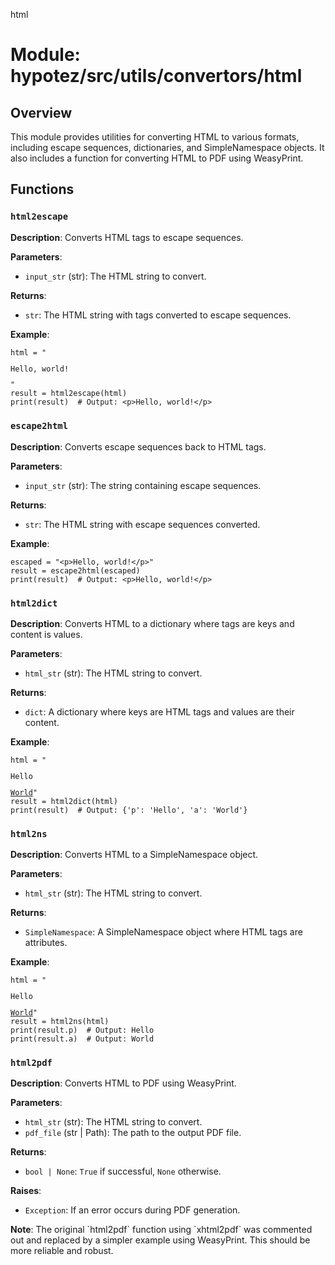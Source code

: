 html
<h1>Module: hypotez/src/utils/convertors/html</h1>

<h2>Overview</h2>
<p>This module provides utilities for converting HTML to various formats, including escape sequences, dictionaries, and SimpleNamespace objects. It also includes a function for converting HTML to PDF using WeasyPrint.</p>

<h2>Functions</h2>

<h3><code>html2escape</code></h3>

<p><strong>Description</strong>: Converts HTML tags to escape sequences.</p>

<p><strong>Parameters</strong>:</p>
<ul>
  <li><code>input_str</code> (str): The HTML string to convert.</li>
</ul>

<p><strong>Returns</strong>:</p>
<ul>
  <li><code>str</code>: The HTML string with tags converted to escape sequences.</li>
</ul>

<p><strong>Example</strong>:</p>
<pre><code class="language-python">html = "<p>Hello, world!</p>"
result = html2escape(html)
print(result)  # Output: &lt;p&gt;Hello, world!&lt;/p&gt;
</code></pre>


<h3><code>escape2html</code></h3>

<p><strong>Description</strong>: Converts escape sequences back to HTML tags.</p>

<p><strong>Parameters</strong>:</p>
<ul>
  <li><code>input_str</code> (str): The string containing escape sequences.</li>
</ul>

<p><strong>Returns</strong>:</p>
<ul>
  <li><code>str</code>: The HTML string with escape sequences converted.</li>
</ul>

<p><strong>Example</strong>:</p>
<pre><code class="language-python">escaped = "&lt;p&gt;Hello, world!&lt;/p&gt;"
result = escape2html(escaped)
print(result)  # Output: &lt;p&gt;Hello, world!&lt;/p&gt;
</code></pre>


<h3><code>html2dict</code></h3>

<p><strong>Description</strong>: Converts HTML to a dictionary where tags are keys and content is values.</p>

<p><strong>Parameters</strong>:</p>
<ul>
  <li><code>html_str</code> (str): The HTML string to convert.</li>
</ul>

<p><strong>Returns</strong>:</p>
<ul>
  <li><code>dict</code>: A dictionary where keys are HTML tags and values are their content.</li>
</ul>

<p><strong>Example</strong>:</p>
<pre><code class="language-python">html = "<p>Hello</p><a href='link'>World</a>"
result = html2dict(html)
print(result)  # Output: {'p': 'Hello', 'a': 'World'}
</code></pre>


<h3><code>html2ns</code></h3>

<p><strong>Description</strong>: Converts HTML to a SimpleNamespace object.</p>

<p><strong>Parameters</strong>:</p>
<ul>
  <li><code>html_str</code> (str): The HTML string to convert.</li>
</ul>

<p><strong>Returns</strong>:</p>
<ul>
  <li><code>SimpleNamespace</code>: A SimpleNamespace object where HTML tags are attributes.</li>
</ul>

<p><strong>Example</strong>:</p>
<pre><code class="language-python">html = "<p>Hello</p><a href='link'>World</a>"
result = html2ns(html)
print(result.p)  # Output: Hello
print(result.a)  # Output: World
</code></pre>


<h3><code>html2pdf</code></h3>

<p><strong>Description</strong>: Converts HTML to PDF using WeasyPrint.</p>

<p><strong>Parameters</strong>:</p>
<ul>
  <li><code>html_str</code> (str): The HTML string to convert.</li>
  <li><code>pdf_file</code> (str | Path): The path to the output PDF file.</li>
</ul>

<p><strong>Returns</strong>:</p>
<ul>
  <li><code>bool | None</code>: <code>True</code> if successful, <code>None</code> otherwise.</li>
</ul>

<p><strong>Raises</strong>:</p>
<ul>
  <li><code>Exception</code>: If an error occurs during PDF generation.</li>
</ul>


<p><strong>Note</strong>:  The original `html2pdf` function using `xhtml2pdf` was commented out and replaced by a simpler example using WeasyPrint. This should be more reliable and robust.</p>